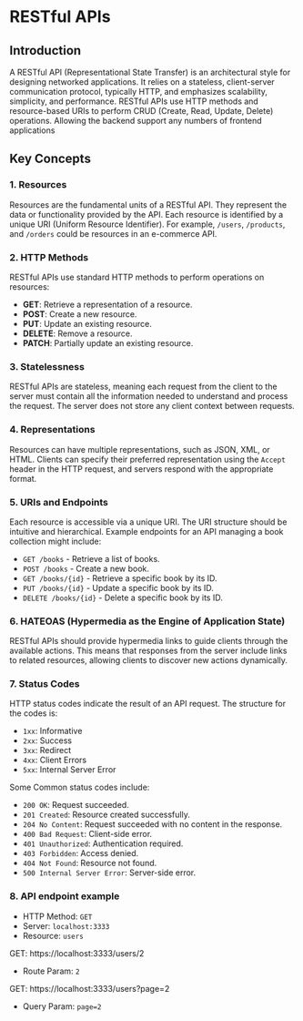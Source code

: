 # RESTful APIs

## Introduction

A RESTful API (Representational State Transfer) is an architectural style for designing networked applications. It relies on a stateless, client-server communication protocol, typically HTTP, and emphasizes scalability, simplicity, and performance. RESTful APIs use HTTP methods and resource-based URIs to perform CRUD (Create, Read, Update, Delete) operations. Allowing the backend support any numbers of frontend applications

## Key Concepts

### 1. Resources

Resources are the fundamental units of a RESTful API. They represent the data or functionality provided by the API. Each resource is identified by a unique URI (Uniform Resource Identifier). For example, `/users`, `/products`, and `/orders` could be resources in an e-commerce API.

### 2. HTTP Methods

RESTful APIs use standard HTTP methods to perform operations on resources:

- **GET**: Retrieve a representation of a resource.
- **POST**: Create a new resource.
- **PUT**: Update an existing resource.
- **DELETE**: Remove a resource.
- **PATCH**: Partially update an existing resource.

### 3. Statelessness

RESTful APIs are stateless, meaning each request from the client to the server must contain all the information needed to understand and process the request. The server does not store any client context between requests.

### 4. Representations

Resources can have multiple representations, such as JSON, XML, or HTML. Clients can specify their preferred representation using the `Accept` header in the HTTP request, and servers respond with the appropriate format.

### 5. URIs and Endpoints

Each resource is accessible via a unique URI. The URI structure should be intuitive and hierarchical. Example endpoints for an API managing a book collection might include:

- `GET /books` - Retrieve a list of books.
- `POST /books` - Create a new book.
- `GET /books/{id}` - Retrieve a specific book by its ID.
- `PUT /books/{id}` - Update a specific book by its ID.
- `DELETE /books/{id}` - Delete a specific book by its ID.

### 6. HATEOAS (Hypermedia as the Engine of Application State)

RESTful APIs should provide hypermedia links to guide clients through the available actions. This means that responses from the server include links to related resources, allowing clients to discover new actions dynamically.

### 7. Status Codes

HTTP status codes indicate the result of an API request. The structure for the codes is:

- `1xx`: Informative
- `2xx`: Success
- `3xx`: Redirect
- `4xx`: Client Errors
- `5xx`: Internal Server Error

Some Common status codes include:

- `200 OK`: Request succeeded.
- `201 Created`: Resource created successfully.
- `204 No Content`: Request succeeded with no content in the response.
- `400 Bad Request`: Client-side error.
- `401 Unauthorized`: Authentication required.
- `403 Forbidden`: Access denied.
- `404 Not Found`: Resource not found.
- `500 Internal Server Error`: Server-side error.

### 8. API endpoint example

* HTTP Method: `GET`
* Server: `localhost:3333`
* Resource: `users`


GET: https://localhost:3333/users/2
* Route Param: `2`

GET: https://localhost:3333/users?page=2
* Query Param: `page=2`



